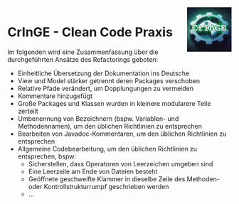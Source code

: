 <img src="./resources/img/logo.png" height="100" align="right">

# CrInGE - Clean Code Praxis

Im folgenden wird eine Zusammenfassung über die durchgeführten Ansätze des Refactorings geboten:

- Einheitliche Übersetzung der Dokumentation ins Deutsche
- View und Model stärker getrennt deren Packages verschoben
- Relative Pfade verändert, um Dopplungungen zu vermeiden
- Kommentare hinzugefügt
- Große Packages und Klassen wurden in kleinere modularere Teile zerteilt
- Umbenennung von Bezeichnern (bspw. Variablen- und Methodennamen), um den üblichen Richtlinien zu entsprechen
- Bearbeiten von Javadoc-Kommentaren, um den üblichen Richtlinien zu entsprechen
- Allgemeine Codebearbeitung, um den üblichen Richtlinien zu entsprechen, bspw:
    - Sicherstellen, dass Operatoren von Leerzeichen umgeben sind
    - Eine Leerzeile am Ende von Dateien besteht
    - Geöffnete geschweifte Klammer in dieselbe Zeile des Methoden- oder Kontrollstrukturrumpf geschrieben werden
    - ...
